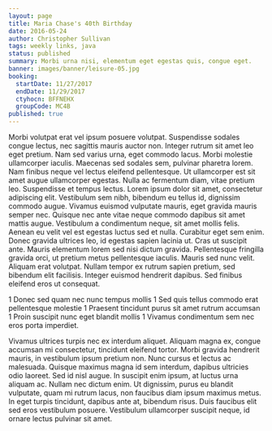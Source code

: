 ```yaml
---
layout: page
title: Maria Chase's 40th Birthday
date: 2016-05-24
author: Christopher Sullivan
tags: weekly links, java
status: published
summary: Morbi urna nisi, elementum eget egestas quis, congue eget.
banner: images/banner/leisure-05.jpg
booking:
  startDate: 11/27/2017
  endDate: 11/29/2017
  ctyhocn: BFFNEHX
  groupCode: MC4B
published: true
---
```

Morbi volutpat erat vel ipsum posuere volutpat. Suspendisse sodales congue lectus, nec sagittis mauris auctor non. Integer rutrum sit amet leo eget pretium. Nam sed varius urna, eget commodo lacus. Morbi molestie ullamcorper iaculis. Maecenas sed sodales sem, pulvinar pharetra lorem. Nam finibus neque vel lectus eleifend pellentesque. Ut ullamcorper est sit amet augue ullamcorper egestas. Nulla ac fermentum diam, vitae pretium leo. Suspendisse et tempus lectus. Lorem ipsum dolor sit amet, consectetur adipiscing elit. Vestibulum sem nibh, bibendum eu tellus id, dignissim commodo augue. Vivamus euismod vulputate mauris, eget gravida mauris semper nec. Quisque nec ante vitae neque commodo dapibus sit amet mattis augue.
Vestibulum a condimentum neque, sit amet mollis felis. Aenean eu velit vel est egestas luctus sed et nulla. Curabitur eget sem enim. Donec gravida ultrices leo, id egestas sapien lacinia ut. Cras ut suscipit ante. Mauris elementum lorem sed nisi dictum gravida. Pellentesque fringilla gravida orci, ut pretium metus pellentesque iaculis. Mauris sed nunc velit. Aliquam erat volutpat. Nullam tempor ex rutrum sapien pretium, sed bibendum elit facilisis. Integer euismod hendrerit dapibus. Sed finibus eleifend eros ut consequat.

1 Donec sed quam nec nunc tempus mollis
1 Sed quis tellus commodo erat pellentesque molestie
1 Praesent tincidunt purus sit amet rutrum accumsan
1 Proin suscipit nunc eget blandit mollis
1 Vivamus condimentum sem nec eros porta imperdiet.

Vivamus ultrices turpis nec ex interdum aliquet. Aliquam magna ex, congue accumsan mi consectetur, tincidunt eleifend tortor. Morbi gravida hendrerit mauris, in vestibulum ipsum pretium non. Nunc cursus et lectus ac malesuada. Quisque maximus magna id sem interdum, dapibus ultricies odio laoreet. Sed id nisl augue. In suscipit enim ipsum, at luctus urna aliquam ac. Nullam nec dictum enim. Ut dignissim, purus eu blandit vulputate, quam mi rutrum lacus, non faucibus diam ipsum maximus metus. In eget turpis tincidunt, dapibus ante at, bibendum risus. Duis faucibus elit sed eros vestibulum posuere. Vestibulum ullamcorper suscipit neque, id ornare lectus pulvinar sit amet.
